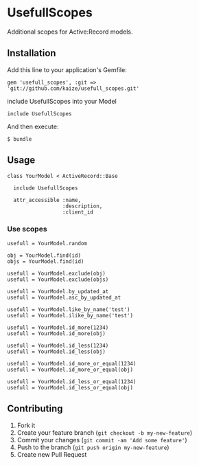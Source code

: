 # UsefullScopes

 Additional scopes for Active:Record models.

## Installation

Add this line to your application's Gemfile:

    gem 'usefull_scopes', :git => 'git://github.com/kaize/usefull_scopes.git'

include UsefullScopes into your Model

    include UsefullScopes

And then execute:

    $ bundle

## Usage

    class YourModel < ActiveRecord::Base

      include UsefullScopes

      attr_accessible :name,
                      :description,
                      :client_id

### Use scopes

    usefull = YourModel.random

    obj = YourModel.find(id)
    objs = YourModel.find(id)

    usefull = YourModel.exclude(obj)
    usefull = YourModel.exclude(objs)

    usefull = YourModel.by_updated_at
    usefull = YourModel.asc_by_updated_at

    usefull = YourModel.like_by_name('test')
    usefull = YourModel.ilike_by_name('test')

    usefull = YourModel.id_more(1234)
    usefull = YourModel.id_more(obj)

    usefull = YourModel.id_less(1234)
    usefull = YourModel.id_less(obj)

    usefull = YourModel.id_more_or_equal(1234)
    usefull = YourModel.id_more_or_equal(obj)

    usefull = YourModel.id_less_or_equal(1234)
    usefull = YourModel.id_less_or_equal(obj)

## Contributing

1. Fork it
2. Create your feature branch (`git checkout -b my-new-feature`)
3. Commit your changes (`git commit -am 'Add some feature'`)
4. Push to the branch (`git push origin my-new-feature`)
5. Create new Pull Request
